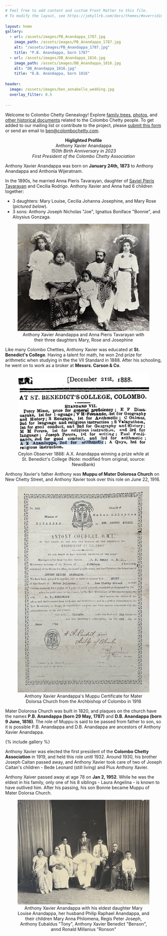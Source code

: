 ```yaml
---
# Feel free to add content and custom Front Matter to this file.
# To modify the layout, see https://jekyllrb.com/docs/themes/#overriding-theme-defaults

layout: home
gallery:
  - url: /assets/images/PB_Anandappa_1787.jpg
    image_path: /assets/images/PB_Anandappa_1787.jpg
    alt: "/assets/images/PB_Anandappa_1787.jpg"
    title: "P.B. Anandappa, born 1787"
  - url: /assets/images/DB_Anandappa_1816.jpg
    image_path: /assets/images/DB_Anandappa_1816.jpg
    alt: "DB_Anandappa_1816.jpg"
    title: "D.B. Anandappa, born 1816"

header:
  image: /assets/images/ben_annabelle_wedding.jpg
  overlay_filter: 0.5

---
```


<style>
	img.page__hero-image {
	  opacity: 0.4;
	}

	div.page__hero {
		margin-bottom: 0;
	}

	h2.archive__item-title {
		margin-top: 5px;
	}
</style>

<link rel="stylesheet" href="{{ site.baseurl }}/assets/css/links.css" type="text/css">


Welcome to Colombo Chetty Genealogy! Explore <a href="{{ site.baseurl }}/trees" class="link">family trees</a>, <a href="{{ site.baseurl }}/photos" class="link">photos</a>, and <a href="{{ site.baseurl }}/newspapers" class="link">other historical documents</a> related to the Colombo Chetty people. To get added to our mailing list or contribute to the project, please <a href="{{ site.baseurl }}/contribute" class="link">submit this form</a> or send an email to <a href = "mailto: ben@colombochetty.com" class="link">ben@colombochetty.com</a>. 


<p style="text-align: center;"> <b>Higlighted Profile</b>  <br /> Anthony Xavier Anandappa <br /> <i> 150th Birth Anniversary in 2023 </i> <br /> <i> First President of the Colombo Chetty Association </i> </p> 

Anthony Xavier Anandappa was born on **January 24th, 1873** to Anthony Anandappa and Anthonia Wijeratnam. 

In the 1890s, he married Anna Pieris Tavarayan, daughter of <a href="{{ site.baseurl }}/newspaper/saviel-pieris-tavarayen.html" class="link">Saviel Pieris Tavarayan</a> and Cecilia Rodrigo. Anthony Xavier and Anna had 6 children together: 
- 3 daughters: Mary Louise, Cecilia Johanna Josephine, and Mary Rose (*pictured below*).
- 3 sons: Anthony Joseph Nicholas "Joe", Ignatius Boniface "Bonnie", and Aloysius Gonzaga. 

<figure>
  <img src="assets/images/anthony_xavier_anandappa_around_1920.jpg" alt="assets/images/anthony_xavier_anandappa_around_1920.jpg">
  <figcaption style="text-align: center;">Anthony Xavier Anandappa and Anna Pieris Tavarayan with their three daughters Mary, Rose and Josephine</figcaption>
</figure>

Like many Colombo Chetties, Anthony Xavier was educated at **St. Benedict's College**. Having a talent for math, he won 2nd prize for arithmetic when studying in the the VII Standard in 1888. After his schooling, he went on to work as a broker at **Messrs. Carson & Co**. 

<figure>
  <img src="assets/images/ax_anandappa_seventh_standard.png" alt="ax_anandappa_seventh_standard.png">
  <figcaption style="text-align: center;">Ceylon Observer 1888: A.X. Anandappa winning a prize while at St. Benedict's College (Note: modified from original, source: NewsBank)</figcaption>
</figure>

Anthony Xavier's father Anthony was **Muppu of Mater Dolorosa Church** on New Chetty Street, and Anthony Xavier took over this role on June 22, 1916.
 
<figure>
  <img src="assets/images/anthony_xavier_anandappa_muppu_cert_1916.jpg" alt="anthony_xavier_anandappa_muppu_cert_1916.jpg">
  <figcaption style="text-align: center;">Anthony Xavier Anandappa's Muppu Certificate for Mater Dolorsa Church from the Archbishop of Colombo in 1916</figcaption>
</figure>


Mater Dolorosa Church was built in 1820, and plaques on the church have the names **P.B. Anandappa (born 29 May, 1787)** and **D.B. Anandappa (born 9 June, 1816)**. The role of Muppu is said to be passed from father to son, so it is possible P.B. Anandappa and D.B. Anandappa are ancestors of Anthony Xavier Anandappa. 

{% include gallery %}

Anthony Xavier was elected the first president of the **Colombo Chetty Association** in 1919, and held this role unitl 1932. Around 1930, his brother Joseph Caitan passed away, and Anthony Xavier took care of two of Joseph Caitan's children - Bede Leonard (still living) and Pius Anthony Xavier. 

Anthony Xaiver passed away at age 78 on **Jan 2, 1952**. While he was the eldest in his family, only one of his 8 siblings - Laura Angelina - is known to have outlived him. After his passing, his son Bonnie became Muppu of Mater Dolorsa Church.

<figure>
  <img src="assets/images/anthony_xavier_around_1940.jpg" alt="anthony_xavier_around_1940.jpg">
  <figcaption style="text-align: center;">Anthony Xavier Anandappa with his eldest daughter Mary Louise Anandappa, her husband Philip Raphael Anandappa, and their children Mary Anna Philomena, Regis Peter Joseph, Anthony Eubaldus "Tony", Anthony Xavier Benedict "Benson", annd Ronald Millanius "Ronson"</figcaption>
</figure>





